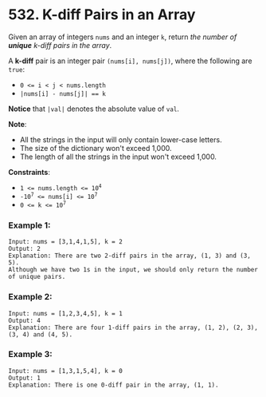 # 532. K-diff Pairs in an Array

Given an array of integers `nums` and an integer `k`, return *the number of* ***unique*** *k-diff pairs in the array*.

A **k-diff** pair is an integer pair `(nums[i], nums[j])`, where the following are `true`:

- `0 <= i < j < nums.length`
- `|nums[i] - nums[j]| == k`

**Notice** that `|val|` denotes the absolute value of `val`.

**Note**:
- All the strings in the input will only contain lower-case letters.
- The size of the dictionary won't exceed 1,000.
- The length of all the strings in the input won't exceed 1,000.

**Constraints**:
- <code>1 <= nums.length <= 10<sup>4</sup></code>
- <code>-10<sup>7</sup> <= nums[i] <= 10<sup>7</sup></code>
- <code>0 <= k <= 10<sup>7</sup></code>

### Example 1:
```
Input: nums = [3,1,4,1,5], k = 2
Output: 2
Explanation: There are two 2-diff pairs in the array, (1, 3) and (3, 5).
Although we have two 1s in the input, we should only return the number of unique pairs.
```

### Example 2:
```
Input: nums = [1,2,3,4,5], k = 1
Output: 4
Explanation: There are four 1-diff pairs in the array, (1, 2), (2, 3), (3, 4) and (4, 5).
```

### Example 3:
```
Input: nums = [1,3,1,5,4], k = 0
Output: 1
Explanation: There is one 0-diff pair in the array, (1, 1).
```
